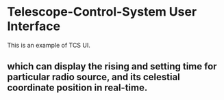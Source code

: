 # Telescope-Control-System User Interface
This is an example of TCS UI.

## which can display the rising and setting time for particular radio source, and its celestial coordinate position in real-time.
